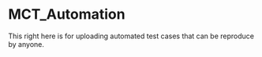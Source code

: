 # MCT_Automation

This right here is for uploading automated test cases that can be reproduce by anyone.
